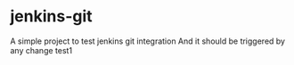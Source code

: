# jenkins-git

A simple project to test jenkins git integration
And it should be triggered by any change
test1
